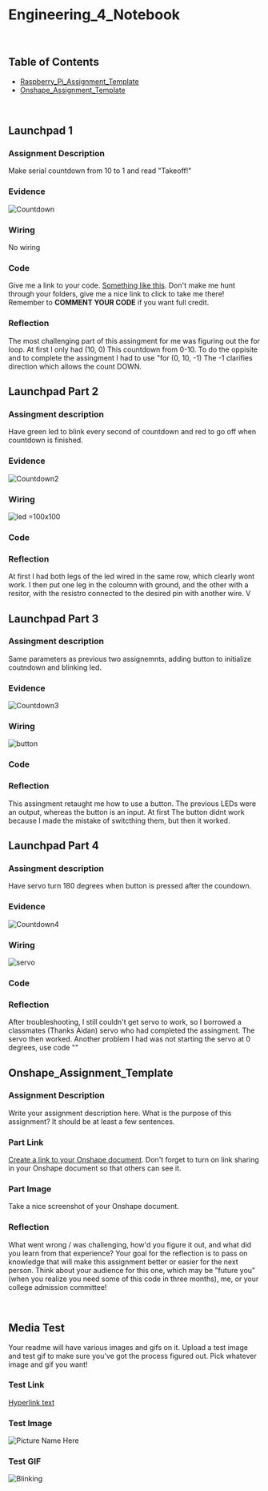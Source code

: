 # Engineering_4_Notebook

&nbsp;

## Table of Contents
* [Raspberry_Pi_Assignment_Template](#Raspberry_Pi_Assignment_Template)
* [Onshape_Assignment_Template](#Onshape_Assignment_Template)

&nbsp;

## Launchpad 1

### Assignment Description

Make serial countdown from 10 to 1 and read "Takeoff!"

### Evidence 

 

![Countdown](images/countdown.gif)  



### Wiring


No wiring

### Code
Give me a link to your code. [Something like this](https://github.com/millerm22/Engineering_4_Notebook/blob/main/Raspberry_Pi/hello_world.py). Don't make me hunt through your folders, give me a nice link to click to take me there! Remember to **COMMENT YOUR CODE** if you want full credit. 

### Reflection

The most challenging part of this assingment for me was figuring out the for loop. At first I only had (10, 0) This countdown from 0-10. To do the oppisite and to complete the assingment I had to use "for (0, 10, -1) The -1 clarifies direction which allows the count DOWN.

## Launchpad Part 2

### Assingment description

Have green led to blink every second of countdown and red to go off when countdown is finished.

### Evidence 

 ![Countdown2](images/Countdown2.gif) 

### Wiring

 ![led](images/led.jpg) =100x100

### Code

### Reflection

At first I had both legs of the led wired in the same row, which clearly wont work. I then put one leg in the coloumn with ground, and the other with a resitor, with the resistro connected to the desired pin with another wire. V

## Launchpad Part 3

### Assingment description

Same parameters as previous two assignemnts, adding button to initialize coutndown and blinking led.

### Evidence 

 ![Countdown3](images/Countdown3.jif.gif) 

### Wiring

 ![button](images/button.jpg)  

### Code

### Reflection

This assingment retaught me how to use a button. The previous LEDs were an output, whereas the button is an input. At first The button didnt work because I made the mistake of switcthing them, but then it worked.

## Launchpad Part 4

### Assingment description

Have servo turn 180 degrees when button is pressed after the coundown.

### Evidence 

 ![Countdown4](images/Countdown4.gif) 

### Wiring

 ![servo](images/servo.jpg)  

### Code

### Reflection

After troubleshooting, I still couldn't get servo to work, so I borrowed a classmates (Thanks Aidan) servo who had completed the assingment. The servo then worked. Another problem I had was not starting the servo at 0 degrees, use code ""

## Onshape_Assignment_Template

### Assignment Description

Write your assignment description here. What is the purpose of this assignment? It should be at least a few sentences.

### Part Link 

[Create a link to your Onshape document](https://cvilleschools.onshape.com/documents/003e413cee57f7ccccaa15c2/w/ea71050bb283bf3bf088c96c/e/c85ae532263d3b551e1795d0?renderMode=0&uiState=62d9b9d7883c4f335ec42021). Don't forget to turn on link sharing in your Onshape document so that others can see it. 

### Part Image

Take a nice screenshot of your Onshape document. 

### Reflection

What went wrong / was challenging, how'd you figure it out, and what did you learn from that experience? Your goal for the reflection is to pass on knowledge that will make this assignment better or easier for the next person. Think about your audience for this one, which may be "future you" (when you realize you need some of this code in three months), me, or your college admission committee!

&nbsp;

## Media Test

Your readme will have various images and gifs on it. Upload a test image and test gif to make sure you've got the process figured out. Pick whatever image and gif you want!

### Test Link

  [Hyperlink text](https://www.youtube.com/watch?v=z4t1CC7-UFE)      

### Test Image

 ![Picture Name Here](images/download.jpg)  

### Test GIF

  ![Blinking](images/giphy.gif)  
